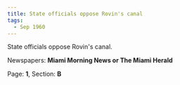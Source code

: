 ```yaml
---  
title: State officials oppose Rovin's canal  
tags:  
  - Sep 1960  
---  
```

  
State officials oppose Rovin's canal.  
  
Newspapers: **Miami Morning News or The Miami Herald**  
  
Page: **1**, Section: **B** 
